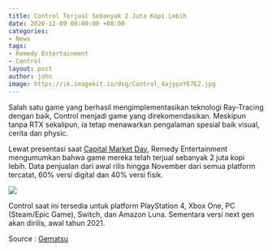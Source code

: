 ```yaml
---
title: Control Terjual Sebanyak 2 Juta Kopi Lebih
date: 2020-12-09 08:00:00 +08:00
categories:
- News
tags:
- Remedy Entertainment
- Control
layout: post
author: john
image: https://ik.imagekit.io/dsg/Control_4ajypoYE7E2.jpg
---
```


Salah satu game yang berhasil mengimplementasikan teknologi Ray-Tracing dengan baik, Control menjadi game yang direkomendasikan. Meskipun tanpa RTX sekalipun, ia tetap menawarkan pengalaman spesial baik visual, cerita dan physic. 

Lewat presentasi saat [Capital Market Day](https://investors.remedygames.com/announcements/invitation-to-remedys-capital-markets-day-on-december-9th-2020/), Remedy Entertainment mengumumkan bahwa game mereka telah terjual sebanyak 2 juta kopi lebih. Data penjualan dari awal rilis hingga November dari semua platform tercatat, 60% versi digital dan 40% versi fisik.

![](https://ik.imagekit.io/dsg/Control_Total_Selling_SkjygHZXw53.jpg)

Control saat ini tersedia untuk platform PlayStation 4, Xbox One, PC (Steam/Epic Game), Switch, dan Amazon Luna. Sementara versi next gen akan dirilis, awal tahun 2021.

Source : [Gematsu](https://www.gematsu.com/2020/12/control-sales-top-two-million)